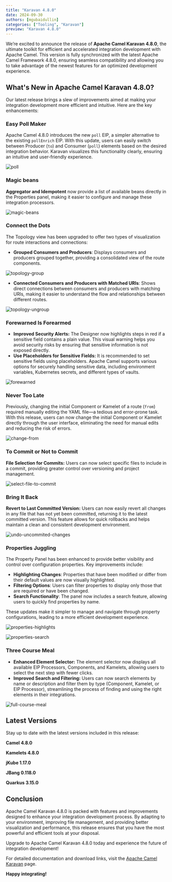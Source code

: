 ```yaml
---
title: "Karavan 4.8.0"
date: 2024-09-30
authors: [mgubaidullin]
categories: ["Tooling", "Karavan"]
preview: "Karavan 4.8.0"
---
```


We’re excited to announce the release of **Apache Camel Karavan 4.8.0**, the ultimate toolkit for efficient and accelerated integration development with Apache Camel. This version is fully synchronized with the latest Apache Camel Framework 4.8.0, ensuring seamless compatibility and allowing you to take advantage of the newest features for an optimized development experience.

## What's New in Apache Camel Karavan 4.8.0?

Our latest release brings a slew of improvements aimed at making your integration development more efficient and intuitive. Here are the key enhancements:

### Easy Poll Maker
Apache Camel 4.8.0 introduces the new `poll` EIP, a simpler alternative to the existing `pollEnrich` EIP. With this update, users can easily switch between Producer (`to`) and Consumer (`poll`) elements based on the desired integration behavior. Karavan visualizes this functionality clearly, ensuring an intuitive and user-friendly experience.

![poll](poll.gif)


### Magic beans
**Aggregator and Idempotent** now provide a list of available beans directly in the Properties panel, making it easier to configure and manage these integration processors.

   ![magic-beans](magic-beans.png)

### Connect the Dots
The Topology view has been upgraded to offer two types of visualization for route interactions and connections:

- **Grouped Consumers and Producers**: Displays consumers and producers grouped together, providing a consolidated view of the route components.

![topology-group](topology-group.png)

- **Connected Consumers and Producers with Matched URIs**: Shows direct connections between consumers and producers with matching URIs, making it easier to understand the flow and relationships between different routes.

![topology-ungroup](topology-ungroup.png)

### Forewarned Is Forearmed
- **Improved Security Alerts:** The Designer now highlights steps in red if a sensitive field contains a plain value. This visual warning helps you avoid security risks by ensuring that sensitive information is not exposed directly.
- **Use Placeholders for Sensitive Fields:** It is recommended to set sensitive fields using placeholders. Apache Camel supports various options for securely handling sensitive data, including environment variables, Kubernetes secrets, and different types of vaults.

![forewarned](forewarned.png)

### Never Too Late
Previously, changing the initial Component or Kamelet of a route (`from`) required manually editing the YAML file—a tedious and error-prone task. With this release, users can now change the initial Component or Kamelet directly through the user interface, eliminating the need for manual edits and reducing the risk of errors.

![change-from](change-from.gif)

### To Commit or Not to Commit
**File Selection for Commits:** Users can now select specific files to include in a commit, providing greater control over versioning and project management.

![select-file-to-commit](select-file-to-commit.png)

### Bring It Back
**Revert to Last Committed Version:** Users can now easily revert all changes in any file that has not yet been committed, returning it to the latest committed version. This feature allows for quick rollbacks and helps maintain a clean and consistent development environment.

![undo-uncommited-changes](undo-uncommited-changes.png)


### Properties Juggling
The Property Panel has been enhanced to provide better visibility and control over configuration properties. Key improvements include:

- **Highlighting Changes**: Properties that have been modified or differ from their default values are now visually highlighted.
- **Filtering Options**: Users can filter properties to display only those that are required or have been changed.
- **Search Functionality**: The panel now includes a search feature, allowing users to quickly find properties by name.

These updates make it simpler to manage and navigate through property configurations, leading to a more efficient development experience.

   ![properties-highlights](properties-highlights.png)

   ![properties-search](properties-search.png)

### Three Course Meal
- **Enhanced Element Selector:** The element selector now displays all available EIP Processors, Components, and Kamelets, allowing users to select the next step with fewer clicks.
- **Improved Search and Filtering:** Users can now search elements by name or description and filter them by type (Component, Kamelet, or EIP Processor), streamlining the process of finding and using the right elements in their integrations.

![full-course-meal](full-course-meal.png)

## Latest Versions

Stay up to date with the latest versions included in this release:

**Camel 4.8.0**

**Kamelets 4.8.0**

**jKube 1.17.0**

**JBang 0.118.0**

**Quarkus 3.15.0**

## Conclusion

Apache Camel Karavan 4.8.0 is packed with features and improvements designed to enhance your integration development process. By adapting to your environment, improving file management, and providing better visualization and performance, this release ensures that you have the most powerful and efficient tools at your disposal.

Upgrade to Apache Camel Karavan 4.8.0 today and experience the future of integration development!

For detailed documentation and download links, visit the [Apache Camel Karavan](https://github.com/apache/camel-karavan) page.


**Happy integrating!**